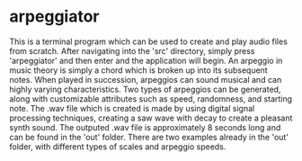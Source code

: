 # arpeggiator
This is a terminal program which can be used to create and play audio files from scratch. After navigating into the 'src' directory, simply press 'arpeggiator' and then enter and the application will begin. An arpeggio in music theory is simply a chord which is broken up into its subsequent notes. When played in succession, arpeggios can sound musical and  can highly varying characteristics. Two types of arpeggios can be generated, along with customizable attributes such as speed, randomness, and starting note. The .wav file which is created is made by using digital signal processing techniques, creating a saw wave with decay to create a pleasant synth sound. The outputed .wav file is approximately 8 seconds long and can be found in the 'out' folder. There are two examples already in the 'out' folder, with different types of scales and arpeggio speeds. 
